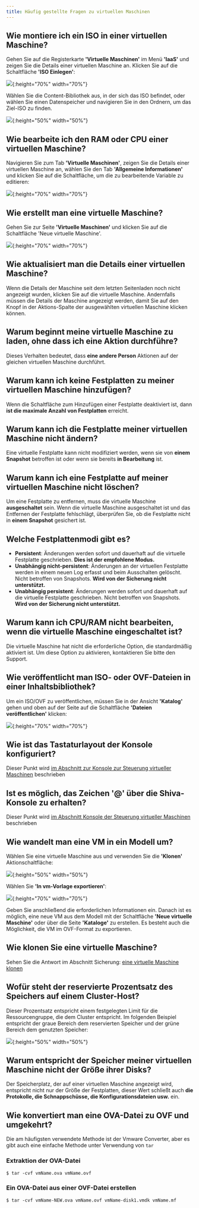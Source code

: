 ```yaml
---
title: Häufig gestellte Fragen zu virtuellen Maschinen
---
```


## Wie montiere ich ein ISO in einer virtuellen Maschine?
Gehen Sie auf die Registerkarte __'Virtuelle Maschinen'__ im Menü __'IaaS'__ und zeigen Sie die Details einer virtuellen Maschine an. Klicken Sie auf die Schaltfläche __'ISO Einlegen'__:

![](images/vm_iso_001.jpg){:height="70%" width="70%"}

Wählen Sie die Content-Bibliothek aus, in der sich das ISO befindet, oder wählen Sie einen Datenspeicher und navigieren Sie in den Ordnern, um das Ziel-ISO zu finden.

![](images/vm_iso_002.jpg){:height="50%" width="50%"}

## Wie bearbeite ich den RAM oder CPU einer virtuellen Maschine?
Navigieren Sie zum Tab __'Virtuelle Maschinen'__, zeigen Sie die Details einer virtuellen Maschine an, 
wählen Sie den Tab __'Allgemeine Informationen'__ und klicken Sie auf die Schaltfläche, um die zu bearbeitende Variable zu editieren:

![](images/vm_edit_001.jpg){:height="70%" width="70%"} 

## Wie erstellt man eine virtuelle Maschine?
Gehen Sie zur Seite __'Virtuelle Maschinen'__ und klicken Sie auf die Schaltfläche 'Neue virtuelle Maschine'.

![](images/vm_edit_002.jpg){:height="70%" width="70%"} 

## Wie aktualisiert man die Details einer virtuellen Maschine?
Wenn die Details der Maschine seit dem letzten Seitenladen noch nicht angezeigt wurden, klicken Sie auf die virtuelle Maschine. Andernfalls müssen die Details der Maschine angezeigt werden, damit Sie auf den Knopf in der Aktions-Spalte der ausgewählten virtuellen Maschine klicken können.

## Warum beginnt meine virtuelle Maschine zu laden, ohne dass ich eine Aktion durchführe?
Dieses Verhalten bedeutet, dass __eine andere Person__ Aktionen auf der gleichen virtuellen Maschine durchführt.

## Warum kann ich keine Festplatten zu meiner virtuellen Maschine hinzufügen?
Wenn die Schaltfläche zum Hinzufügen einer Festplatte deaktiviert ist, dann __ist die maximale Anzahl von Festplatten__ erreicht.

## Warum kann ich die Festplatte meiner virtuellen Maschine nicht ändern?
Eine virtuelle Festplatte kann nicht modifiziert werden, wenn sie von __einem Snapshot__ betroffen ist oder wenn sie bereits __in Bearbeitung__ ist.

## Warum kann ich eine Festplatte auf meiner virtuellen Maschine nicht löschen?
Um eine Festplatte zu entfernen, muss die virtuelle Maschine __ausgeschaltet__ sein. Wenn die virtuelle Maschine ausgeschaltet ist und das Entfernen der Festplatte fehlschlägt, überprüfen Sie, ob die Festplatte nicht in __einem Snapshot__ gesichert ist.

## Welche Festplattenmodi gibt es?
- __Persistent__: Änderungen werden sofort und dauerhaft auf die virtuelle Festplatte geschrieben. **Dies ist der empfohlene Modus.**
- __Unabhängig nicht-persistent__: Änderungen an der virtuellen Festplatte werden in einem neuen Log erfasst und beim Ausschalten gelöscht. Nicht betroffen von Snapshots. **Wird von der Sicherung nicht unterstützt.**
- __Unabhängig persistent__: Änderungen werden sofort und dauerhaft auf die virtuelle Festplatte geschrieben. Nicht betroffen von Snapshots. **Wird von der Sicherung nicht unterstützt.**

## Warum kann ich CPU/RAM nicht bearbeiten, wenn die virtuelle Maschine eingeschaltet ist?
Die virtuelle Maschine hat nicht die erforderliche Option, die standardmäßig aktiviert ist. Um diese Option zu aktivieren, kontaktieren Sie bitte den Support.

## Wie veröffentlicht man ISO- oder OVF-Dateien in einer Inhaltsbibliothek?
Um ein ISO/OVF zu veröffentlichen, müssen Sie in der Ansicht __'Katalog'__ gehen und oben auf der Seite auf die Schaltfläche __'Dateien veröffentlichen'__ klicken:

![](images/vm_cat_001.jpg){:height="70%" width="70%"}

## Wie ist das Tastaturlayout der Konsole konfiguriert?


Dieser Punkt wird [im Abschnitt zur Konsole zur Steuerung virtueller Maschinen](../../../iaas/compute.md#console-einer-virtuellen-maschine) beschrieben

## Ist es möglich, das Zeichen '@' über die Shiva-Konsole zu erhalten?

Dieser Punkt wird [im Abschnitt Konsole der Steuerung virtueller Maschinen](../../../iaas/compute.md#console-einer-virtuellen-maschine) beschrieben

## Wie wandelt man eine VM in ein Modell um?
Wählen Sie eine virtuelle Maschine aus und verwenden Sie die __'Klonen'__ Aktionschaltfläche:

![](images/vm_template_002.jpg){:height="50%" width="50%"} 

Wählen Sie __'In vm-Vorlage exportieren'__:

![](images/vm_template_001.png){:height="70%" width="70%"} 

Geben Sie anschließend die erforderlichen Informationen ein. Danach ist es möglich, eine neue VM aus dem Modell mit der Schaltfläche __'Neue virtuelle Maschine'__ oder über die Seite __'Kataloge'__ zu erstellen. Es besteht auch die Möglichkeit, die VM im OVF-Format zu exportieren.

## Wie klonen Sie eine virtuelle Maschine?

Sehen Sie die Antwort im Abschnitt Sicherung: [eine virtuelle Maschine klonen](../backup/backup.md)

## Wofür steht der reservierte Prozentsatz des Speichers auf einem Cluster-Host?

Dieser Prozentsatz entspricht einem festgelegten Limit für die Ressourcengruppe, die dem Cluster entspricht.
Im folgenden Beispiel entspricht der graue Bereich dem reservierten Speicher und der grüne Bereich dem genutzten Speicher:

![](images/vm_ballooning.png){:height="50%" width="50%"}

## Warum entspricht der Speicher meiner virtuellen Maschine nicht der Größe ihrer Disks?


Der Speicherplatz, der auf einer virtuellen Maschine angezeigt wird, entspricht nicht nur der Größe der Festplatten, 
dieser Wert schließt auch __die Protokolle, die Schnappschüsse, die Konfigurationsdateien usw.__ ein.

## Wie konvertiert man eine OVA-Datei zu OVF und umgekehrt?
Die am häufigsten verwendete Methode ist der Vmware Converter, aber es gibt auch eine einfache Methode unter Verwendung von ```tar```

### Extraktion der OVA-Datei
```
$ tar -cvf vmName.ova vmName.ovf
```

### Ein OVA-Datei aus einer OVF-Datei erstellen
```
$ tar -cvf vmName-NEW.ova vmName.ovf vmName-disk1.vmdk vmName.mf

```